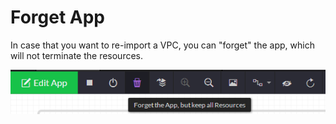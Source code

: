 # Forget App

In case that you want to re-import a VPC, you can "forget" the app, which will not terminate the resources.

![](https://raw.githubusercontent.com/MadeiraCloud/docs-image/master/ide_app_forget.png)
